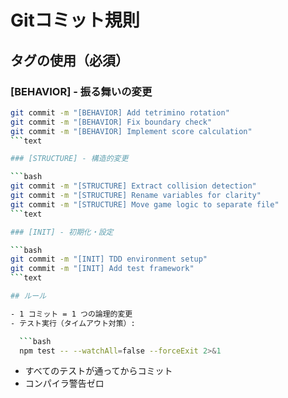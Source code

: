 # Gitコミット規則

## タグの使用（必須）

### [BEHAVIOR] - 振る舞いの変更

```bash
git commit -m "[BEHAVIOR] Add tetrimino rotation"
git commit -m "[BEHAVIOR] Fix boundary check"
git commit -m "[BEHAVIOR] Implement score calculation"
```text

### [STRUCTURE] - 構造的変更

```bash
git commit -m "[STRUCTURE] Extract collision detection"
git commit -m "[STRUCTURE] Rename variables for clarity"
git commit -m "[STRUCTURE] Move game logic to separate file"
```text

### [INIT] - 初期化・設定

```bash
git commit -m "[INIT] TDD environment setup"
git commit -m "[INIT] Add test framework"
```text

## ルール

- 1 コミット = 1 つの論理的変更
- テスト実行（タイムアウト対策）:

  ```bash
  npm test -- --watchAll=false --forceExit 2>&1
  ```

- すべてのテストが通ってからコミット
- コンパイラ警告ゼロ
